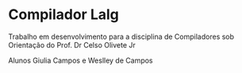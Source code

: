 ﻿# Compilador Lalg

Trabalho em desenvolvimento para a disciplina de Compiladores sob Orientação do Prof. Dr Celso Olivete Jr

<div>
  Alunos Giulia Campos e Weslley de Campos
</div>
